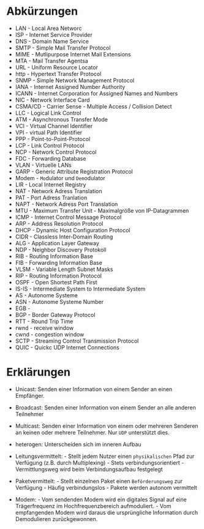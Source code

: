 # Abkürzungen

- LAN       - Local Area Networc
- ISP       - Internet Service Provider
- DNS       - Domain Name Service
- SMTP      - Simple Mail Transfer Protocol
- MIME      - Mutlipurpose Internet Mail Extensions 
- MTA       - Mail Transfer Agentsa
- URL       - Uniform Resource Locator
- http      - Hypertext Transfer Protocol
- SNMP      - Simple Network Management Protocol 
- IANA      - Internet Assigned Number Authority
- ICANN     - Internet Corporation for Assigned Names and Numbers 
- NIC       - Network Interface Card
- CSMA/CD   - Carrier Sense - Multiple Access / Collision Detect
- LLC       - Logical Link Control
- ATM       - Asynchronous Transfer Mode
- VCI       - Virtual Channel Identifier
- VPI       - virtual Path Identifier
- PPP       - Point-to-Point-Protocol
- LCP       - Link Control Protocol
- NCP       - Network Control Protocol
- FDC       - Forwarding Database
- VLAN      - Virtuelle LANs
- GARP      - Generic Attribute Registration Protocol
- Modem     - `Mo`dulator und `Dem`odulator
- LIR       - Local Internet Registry
- NAT       - Network Adress Translation
- PAT       - Port Adress Tranlation
- NAPT      - Network Adress Port Translation
- MTU       - Maximum Transfer Unit                                     - Maximalgröße von IP-Datagrammen
- ICMP      - Internet Control Message Protocol
- ARP       - Address Resolution Protocol
- DHCP      - Dynamic Host Configuration Protocol
- CIDR      - Classless Inter-Domain Routing
- ALG       - Application Layer Gateway
- NDP       - Neighbor Discovery Protokoll
- RIB       - Routing Information Base
- FIB       - Forwarding Information Base
- VLSM      - Variable Length Subnet Masks
- RIP       - Routing Information Protocol
- OSPF      - Open Shortest Path First
- IS-IS     - Intermediate System to Intermediate System
- AS        - Autonome Systeme
- ASN       - Autonome Systeme Number
- EGB       - 
- BGP       - Border Gateway Protocol
- RTT       - Round Trip Time
- rwnd      - receive window
- cwnd      - congestion window
- SCTP      - Streaming Control Transmission Protocol
- QUIC      - Quickc UDP Internet Connections

# Erklärungen

- Unicast: Senden einer Information von einem Sender an einen Empfänger. 
- Broadcast: Senden einer Information von einem Sender an alle anderen Teilnehmer
- Multicast: Senden einer Information von einem oder mehreren Senderen an keinen oder mehrere Teilnehmer. Nur `UDP` unterstützt dies. 

- heterogen: Unterscheiden sich im inneren Aufbau
- Leitungsvermittelt: 
        - Stellt jedem Nutzer einen `physikalischen` Pfad zur Verfügung (z.B. durch Multiplexing)
        - Stets verbindungsorientiert
        - Vermittlungsweg wird beim Verbindungsaufbau festgelegt
- Paketvermittelt:
        - Stellt einzelnen Paket einen `Beförderungsweg` zur Verfügung
        - Häufig verbindungslos
        - Pakete werden autonom vermittelt
- Modem:
        - Vom sendenden Modem wird ein digitales Signal auf eine Trägerfrequenz im Hochfrequenzbereich aufmoduliert.
        - Vom empfangenden Modem wird daraus die ursprüngliche Information durch Demodulieren zurückgewonnen.